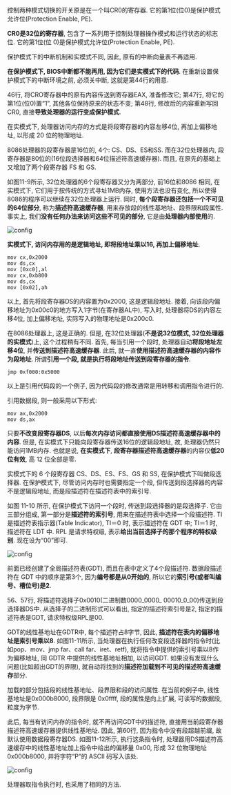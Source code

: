 控制两种模式切换的开关原是在一个叫CR0的寄存器. 它的第1位(位0)是保护模式允许位(Protection Enable, PE). 

**CR0是32位的寄存器**, 包含了一系列用于控制处理器操作模式和运行状态的标志位. 它的第1位(位 0)是保护模式允许位(Protection Enable, PE). 

保护模式下的中断机制和实模式不同, 因此, 原有的中断向量表不再适用. 

**在保护模式下, BIOS中断都不能再用, 因为它们是实模式下的代码**. 在重新设置保护模式下的中断环境之前, 必须关中断, 这就是第44行的用意. 

46行, 将CRO寄存器中的原有内容传送到寄存器EAX, 准备修改它; 第47行, 将它的第1位(位0)置“1”, 其他各位保持原来的状态不变; 第48行, 修改后的内容重新写回CR0, 直接**导致处理器的运行变成保护模式**. 

在实模式下, 处理器访问内存的方式是将段寄存器的内容左移4位, 再加上偏移地址, 以形成 20 位的物理地址. 

8086处理器的段寄存器是16位的, 4个: CS、DS、ES和SS. 而在32位处理器内, 段寄存器是80位的(16位段选择器和64位描述符高速缓存器). 而且, 在原先的基础上又增加了两个段寄存器 FS 和 GS. 

如图11-9所示, 32位处理器的6个段寄存器又分为两部分, 前16位和8086 相同, 在实模式下, 它们用于按传统的方式寻址1MB内存, 使用方法也没有变化, 所以使得8086的程序可以继续在32位处理器上运行. 同时, **每个段寄存器还包括一个不可见的64位部分**, 称为**描述符高速缓存器**, 用来存放段的线性基地址、段界限和段属性. 事实上, 我们**没有任何办法来访问这些不可见的部分**, 它是由**处理器内部使用**的. 

![config](images/9.png)

**实模式下, 访问内存用的是逻辑地址, 即将段地址乘以16, 再加上偏移地址**. 

```
mov cx,0x2000
mov ds,cx
mov [0xc0],al
mov cx,0xb800
mov ds,cx
mov [0x02],ah
```

以上, 首先将段寄存器DS的内容置为0x2000, 这是逻辑段地址. 接着, 向该段内偏移地址为0x00c0的地方写入1字节(在寄存器AL中), 写入时, 处理器将DS的内容左移4位, 加上偏移地址, 实际写入的物理地址是0x200c0. 

在8086处理器上, 这是正确的. 但是, 在32位处理器(**不是说32位模式, 32位处理器的实模式**)上, 这个过程稍有不同. 首先, 每当引用一个段时, 处理器自动**将段地址左移4位**, 并**传送到描述符高速缓存器**. 此后, 就一直**使用描述符高速缓存器的内容作为段地址**. 所谓**引用一个段, 就是执行将段地址传送到段寄存器的指令**. 

```
jmp 0xf000:0x5000
```

以上是引用代码段的一个例子, 因为代码段的修改通常是用转移和调用指令进行的. 

引用数据段, 则一般采用以下形式: 

```
mov ax,0x2000
mov ds,ax
```

只要**不改变段寄存器DS**, 以后**每次内存访问都直接使用DS描述符高速缓存器中的内容**. 但是, 在实模式下只能向段寄存器传送16位的逻辑段地址, 故, 处理器仍然只能访问1MB内存. 也就是说, **在实模式下**, **段寄存器描述符高速缓存器**的内容仅**低20位有效**, 高 12 位全部是零. 

实模式下的 6 个段寄存器 CS、DS、ES、FS、GS 和 SS, 在保护模式下叫做段选择器. 在保护模式下, 尽管访问内存时也需要指定一个段, 但传送到段选择器的内容不是逻辑段地址, 而是段描述符在描述符表中的索引号. 

如图 11-10 所示, 在保护模式下访问一个段时, 传送到段选择器的是段选择子. 它由三部分组成, 第一部分是**描述符的索引号**, 用来在描述符表中选择一个段描述符. TI是描述符表指示器(Table Indicator), TI＝0 时, 表示描述符在 GDT 中; TI＝1 时, 描述符在 LDT 中. RPL 是请求特权级, 表示**给出当前选择子的那个程序的特权级别**. 现在设为“00”即可. 

![config](images/10.png)

前面已经创建了全局描述符表(GDT), 而且在表中定义了4个段描述符. 数据段描述符在 GDT 中的顺序是第3个, 因为**编号都是从0开始的**, 所以它的**索引号(或者叫编号、槽位号)是2**. 

56、57行, 将描述符选择子0x0010(二进制数0000\_0000\_ 00010\_0\_00)传送到段选择器DS中. 从选择子的二进制形式可以看出, 指定的描述符索引号是2, 指定的描述符表是GDT, 请求特权级RPL是00. 

GDT的线性基地址在GDTR中, 每个描述符占8字节, 因此, **描述符在表内的偏移地址是索引号乘以8**. 如图11-11所示, 当处理器在执行任何改变段选择器的指令时(比如pop、mov、jmp far、call far、iret、retf), 就将指令中提供的索引号乘以8作为偏移地址, 同 GDTR 中提供的线性基地址相加, 以访问GDT. 如果没有发现什么问题(比如超出GDT的界限), 就自动将找到的**描述符加载到不可见的描述符高速缓存**部分. 

加载的部分包括段的线性基地址、段界限和段的访问属性. 在当前的例子中, 线性基地址是0x000b8000, 段界限是 0x0ffff, 段的属性是向上扩展, 可读写的数据段, 粒度为字节. 

此后, 每当有访问内存的指令时, 就不再访问GDT中的描述符, 直接用当前段寄存器描述符高速缓存器提供线性基地址. 因此, 第60行, 因为指令中没有段超越前缀, 故默认使用数据段寄存器DS. 如图11-12所示, 执行这条指令时, 处理器用DS描述符高速缓存中的线性基地址加上指令中给出的偏移量 0x00, 形成 32 位物理地址 0x000b8000, 并将字符“P”的 ASCII 码写入该处. 

![config](images/11.png)

处理器取指令执行时, 也采用了相同的方法. 